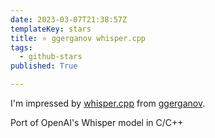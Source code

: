 ```yaml
---
date: 2023-03-07T21:38:57Z
templateKey: stars
title: ⭐ ggerganov whisper.cpp
tags:
  - github-stars
published: True

---
```


I'm impressed by [whisper.cpp](https://github.com/ggerganov/whisper.cpp) from [ggerganov](https://github.com/ggerganov).

Port of OpenAI's Whisper model in C/C++
